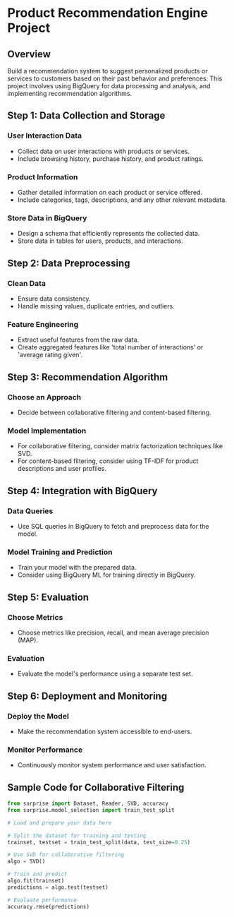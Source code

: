 # Product Recommendation Engine Project

## Overview
Build a recommendation system to suggest personalized products or services to customers based on their past behavior and preferences. This project involves using BigQuery for data processing and analysis, and implementing recommendation algorithms.

## Step 1: Data Collection and Storage

### User Interaction Data
- Collect data on user interactions with products or services.
- Include browsing history, purchase history, and product ratings.

### Product Information
- Gather detailed information on each product or service offered.
- Include categories, tags, descriptions, and any other relevant metadata.

### Store Data in BigQuery
- Design a schema that efficiently represents the collected data.
- Store data in tables for users, products, and interactions.

## Step 2: Data Preprocessing

### Clean Data
- Ensure data consistency.
- Handle missing values, duplicate entries, and outliers.

### Feature Engineering
- Extract useful features from the raw data.
- Create aggregated features like 'total number of interactions' or 'average rating given'.

## Step 3: Recommendation Algorithm

### Choose an Approach
- Decide between collaborative filtering and content-based filtering.

### Model Implementation
- For collaborative filtering, consider matrix factorization techniques like SVD.
- For content-based filtering, consider using TF-IDF for product descriptions and user profiles.

## Step 4: Integration with BigQuery

### Data Queries
- Use SQL queries in BigQuery to fetch and preprocess data for the model.

### Model Training and Prediction
- Train your model with the prepared data.
- Consider using BigQuery ML for training directly in BigQuery.

## Step 5: Evaluation

### Choose Metrics
- Choose metrics like precision, recall, and mean average precision (MAP).

### Evaluation
- Evaluate the model's performance using a separate test set.

## Step 6: Deployment and Monitoring

### Deploy the Model
- Make the recommendation system accessible to end-users.

### Monitor Performance
- Continuously monitor system performance and user satisfaction.

## Sample Code for Collaborative Filtering

```python
from surprise import Dataset, Reader, SVD, accuracy
from surprise.model_selection import train_test_split

# Load and prepare your data here

# Split the dataset for training and testing
trainset, testset = train_test_split(data, test_size=0.25)

# Use SVD for collaborative filtering
algo = SVD()

# Train and predict
algo.fit(trainset)
predictions = algo.test(testset)

# Evaluate performance
accuracy.rmse(predictions)

